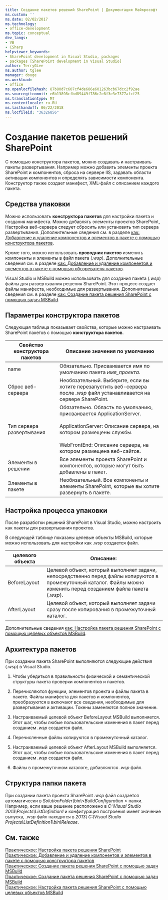 ```yaml
---
title: Создание пакетов решений SharePoint | Документация Майкрософт
ms.custom: ''
ms.date: 02/02/2017
ms.technology:
- office-development
ms.topic: conceptual
dev_langs:
- VB
- CSharp
helpviewer_keywords:
- SharePoint development in Visual Studio, packages
- packages [SharePoint development in Visual Studio]
author: TerryGLee
ms.author: tglee
manager: douge
ms.workload:
- office
ms.openlocfilehash: 87b80d7c607cf4de686e601263bcb67dcc2f92ae
ms.sourcegitcommit: e6b13898cfbd89449f786c2e8f3e3e7377afcf25
ms.translationtype: MT
ms.contentlocale: ru-RU
ms.lasthandoff: 06/22/2018
ms.locfileid: "36326856"
---
```

# <a name="create-sharepoint-solution-packages"></a>Создание пакетов решений SharePoint
  С помощью конструктора пакетов, можно создавать и настраивать пакеты развертывания. Например можно добавить элементы проекта SharePoint и компонентов, сброса на сервере IIS, задавать области активации компонентов и определять зависимости компонента. Конструктор также создает манифест, XML-файл с описанием каждого пакета.  
  
## <a name="packaging-tools"></a>Средства упаковки
 Можно использовать **конструктора пакетов** для настройки пакета и создания манифеста. Можно добавлять элементы проектов SharePoint, Настройка веб-сервера следует сбросить или установить тип сервера развертывания. Дополнительные сведения см. в разделе [как: Добавление и удаление компонентов и элементов в пакете с помощью конструктора пакетов](../sharepoint/how-to-add-and-remove-features-and-items-to-a-package-by-using-the-package-designer.md).  
  
 Кроме того, можно использовать **проводник пакетов** изменить компоненты и элементы в файл пакета (*.wsp*). Дополнительные сведения см. в разделе [как: Добавление и удаление компонентов и элементов в пакете с помощью обозревателя пакетов](../sharepoint/how-to-add-and-remove-features-and-items-to-a-package-by-using-the-packaging-explorer.md).  
  
 Visual Studio и MSBuild можно использовать для создания пакета (*.wsp*) файлы для развертывания решения SharePoint. Этот процесс создает файлы манифеста, необходимые для развертывания. Дополнительные сведения см. в разделе [как: Создание пакета решения SharePoint с помощью задач MSBuild](../sharepoint/how-to-create-a-sharepoint-solution-package-by-using-msbuild-tasks.md).  
  
## <a name="package-designer-options"></a>Параметры конструктора пакетов
 Следующая таблица показывает свойства, которые можно настраивать SharePoint пакетов с помощью **конструктора пакетов**.  
  
|Свойство конструктора пакетов|Описание значения по умолчанию|  
|-------------------------------|------------------------------------|  
|name|Обязательно. Присваивается имя по умолчанию пакета *имя_проекта*.|  
|Сброс веб-сервера|Необязательный. Выберите, если вы хотите перезапустить веб-сервера после *.wsp* файл устанавливается на сервере SharePoint.|  
|Тип сервера развертывания|Обязательно. Область по умолчанию, присваивается ApplicationServer.<br /><br /> ApplicationServer: Описание сервера, на котором размещены службы.<br /><br /> WebFrontEnd: Описание сервера, на котором размещена веб-сайтов.|  
|Элементы в решении|Все элементы проекта SharePoint и компонентов, которые могут быть добавлены в пакет.|  
|Элементы в пакете|Необязательный. Все компоненты и элементы SharePoint, которые вы хотите развернуть в пакете.|  
  
## <a name="configure-the-packaging-process"></a>Настройка процесса упаковки
 После разработки решений SharePoint в Visual Studio, можно настроить как пакеты для развертывания проектов.  
  
 В следующей таблице показаны целевые объекты MSBuild, которые можно использовать для настройки как *.wsp* создается файл.  
  
|целевого объекта|Описание:|  
|------------|-----------------|  
|BeforeLayout|Целевой объект, который выполняет задачи, непосредственно перед файлы копируются в промежуточный каталог. Файлы можно изменить перед созданием файла пакета (*.wsp*).|  
|AfterLayout|Целевой объект, который выполняет задачи сразу после копирования в промежуточный каталог.|  
  
 Дополнительные сведения [как: Настройка пакета решения SharePoint с помощью целевых объектов MSBuild](../sharepoint/how-to-customize-a-sharepoint-solution-package-by-using-msbuild-targets.md).  
  
## <a name="packaging-architecture"></a>Архитектура пакетов
 При создании пакета SharePoint выполняются следующие действия (*.wsp*) в Visual Studio.  
  
1.  Чтобы убедиться в правильности физической и семантической структуры пакета проверки компонентов и пакетов.  
  
2.  Перечисляются функции, элементов проекта и файлы пакета в пакете. Файлы манифеста для пакетов и компонентов, преобразуются в включают все сведения, необходимые для развертывания и активации. Токены заменяются полное значение.  
  
3.  Настраиваемый целевой объект BeforeLayout MSBuild выполняется. Этот шаг, чтобы любые пользовательские изменения в пакет перед созданием *.wsp* создается файл.  
  
4.  Перечисленные файлы копируются в промежуточный каталог.  
  
5.  Настраиваемый целевой объект AfterLayout MSBuild выполняется. Этот шаг, чтобы любые пользовательские изменения в пакет перед созданием *.wsp* создается файл.  
  
6.  Файлы в промежуточном каталоге, добавляются *.wsp* файл.  
  
## <a name="package-folder-structure"></a>Структура папки пакета
 При создании пакета проекта SharePoint *.wsp* файл создается автоматически в *SolutionFolder\bin\\\<BuildConfiguration >* папки. Например, если ваше решение расположено в *C:\Visual Studio 2013\Projects\ListDefinition1* и конфигурация построения имеет значение выпуска, *.wsp* файл находится в *2013\ C:\Visual Studio Projects\ListDefinition1\bin\Release*.  
  
## <a name="see-also"></a>См. также
 [Практическое: Настройка пакета решения SharePoint](../sharepoint/how-to-customize-a-sharepoint-solution-package.md)  
 [Практическое: Добавление и удаление компонентов и элементов в пакете с помощью конструктора пакетов](../sharepoint/how-to-add-and-remove-features-and-items-to-a-package-by-using-the-package-designer.md)   
 [Практическое: Создание пакета решения SharePoint с помощью задач MSBuild](../sharepoint/how-to-create-a-sharepoint-solution-package-by-using-msbuild-tasks.md)   
 [Практическое: Создание пакета решения SharePoint с помощью задач MSBuild](../sharepoint/how-to-create-a-sharepoint-solution-package-by-using-msbuild-tasks.md)   
 [Практическое: Настройка пакета решения SharePoint с помощью целевых объектов MSBuild](../sharepoint/how-to-customize-a-sharepoint-solution-package-by-using-msbuild-targets.md)  
  
 
